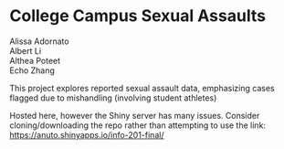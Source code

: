 # College Campus Sexual Assaults

Alissa Adornato  
Albert Li  
Althea Poteet  
Echo Zhang  

This project explores reported sexual assault data, emphasizing cases flagged due to mishandling (involving student athletes)

Hosted here, however the Shiny server has many issues. Consider cloning/downloading the repo rather than attempting to use the link:  
https://anuto.shinyapps.io/info-201-final/
